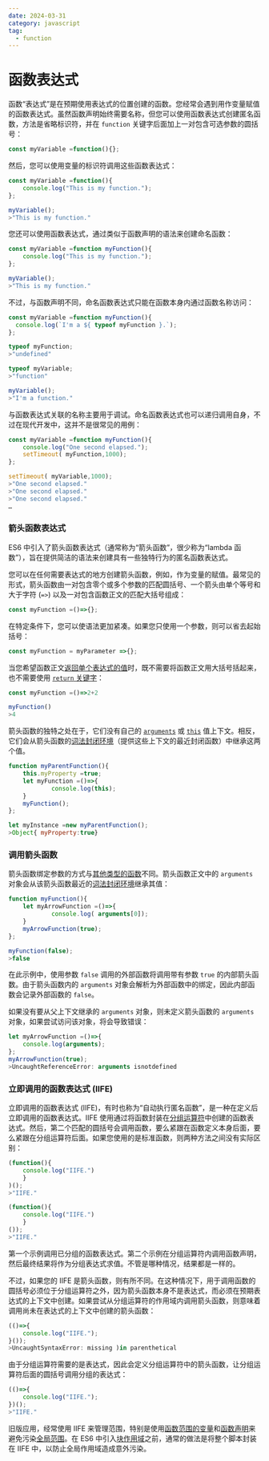 ```yaml
---
date: 2024-03-31
category: javascript
tag:
  - function
---
```

# 函数表达式

函数“表达式”是在预期使用表达式的位置创建的函数。您经常会遇到用作变量赋值的函数表达式。虽然函数声明始终需要名称，但您可以使用函数表达式创建匿名函数，方法是省略标识符，并在 `function` 关键字后面加上一对包含可选参数的圆括号：

```javascript
const myVariable =function(){};
```

然后，您可以使用变量的标识符调用这些函数表达式：

```javascript
const myVariable =function(){
    console.log("This is my function.");
};

myVariable();
>"This is my function."
```

您还可以使用函数表达式，通过类似于函数声明的语法来创建命名函数：

```javascript
const myVariable =function myFunction(){
    console.log("This is my function.");
};

myVariable();
>"This is my function."
```

不过，与函数声明不同，命名函数表达式只能在函数本身内通过函数名称访问：

```javascript
const myVariable =function myFunction(){
  console.log(`I'm a ${ typeof myFunction }.`);
};

typeof myFunction;
>"undefined"

typeof myVariable;
>"function"

myVariable();
>"I'm a function."
```

与函数表达式关联的名称主要用于调试。命名函数表达式也可以递归调用自身，不过在现代开发中，这并不是很常见的用例：

```javascript
const myVariable =function myFunction(){
    console.log("One second elapsed.");
    setTimeout( myFunction,1000);
};

setTimeout( myVariable,1000);
>"One second elapsed."
>"One second elapsed."
>"One second elapsed."
…
```

### 箭头函数表达式

ES6 中引入了箭头函数表达式（通常称为“箭头函数”，很少称为“lambda 函数”），旨在提供简洁的语法来创建具有一些独特行为的匿名函数表达式。

您可以在任何需要表达式的地方创建箭头函数，例如，作为变量的赋值。最常见的形式，箭头函数由一对包含零个或多个参数的匹配圆括号、一个箭头由单个等号和大于字符 (`=>`) 以及一对包含函数正文的匹配大括号组成：

```javascript
const myFunction =()=>{};
```

在特定条件下，您可以使语法更加紧凑。如果您只使用一个参数，则可以省去起始括号：

```javascript
const myFunction = myParameter =>{};
```

当您希望函数正文[返回单个表达式的值](/web/javascript/functions/return)时，既不需要将函数正文用大括号括起来，也不需要使用 [`return` 关键字](/web/javascript/functions/return)：

```javascript
const myFunction =()=>2+2

myFunction()
>4
```

箭头函数的独特之处在于，它们没有自己的 [`arguments`](/web/javascript/functions#function-calling) 或 [`this`](/web/javascript/functions/this) 值上下文。相反，它们会从箭头函数的[词法封闭环境](https://262.ecma-international.org/6.0/#sec-arrow-function-definitions-runtime-semantics-evaluation)（提供这些上下文的最近封闭函数）中继承这两个值。

```javascript
function myParentFunction(){
    this.myProperty =true;
    let myFunction =()=>{
            console.log(this);
    }
    myFunction();
};

let myInstance =new myParentFunction();
>Object{ myProperty:true}
```

### 调用箭头函数

箭头函数绑定参数的方式与[其他类型的函数](/web/javascript/functions#function-calling)不同。箭头函数正文中的 `arguments` 对象会从该箭头函数最近的[词法封闭环境](https://262.ecma-international.org/6.0/#sec-arrow-function-definitions-runtime-semantics-evaluation)继承其值：

```javascript
function myFunction(){
    let myArrowFunction =()=>{
            console.log( arguments[0]);
    }
    myArrowFunction(true);
};

myFunction(false);
>false
```

在此示例中，使用参数 `false` 调用的外部函数将调用带有参数 `true` 的内部箭头函数。由于箭头函数内的 `arguments` 对象会解析为外部函数中的绑定，因此内部函数会记录外部函数的 `false`。

如果没有要从父上下文继承的 `arguments` 对象，则未定义箭头函数的 `arguments` 对象，如果尝试访问该对象，将会导致错误：

```javascript
let myArrowFunction =()=>{
    console.log(arguments);
};
myArrowFunction(true);
>UncaughtReferenceError: arguments isnotdefined
```

### 立即调用的函数表达式 (IIFE)

立即调用的函数表达式 (IIFE)，有时也称为“自动执行匿名函数”，是一种在定义后立即调用的函数表达式。IIFE 使用通过将函数封装在[分组运算符](/web/javascript/introduction#expressions)中创建的函数表达式。然后，第二个匹配的圆括号会调用函数，要么紧跟在函数定义本身后面，要么紧跟在分组运算符后面。如果您使用的是标准函数，则两种方法之间没有实际区别：

```javascript
(function(){
    console.log("IIFE.")
    }
)();
>"IIFE."

(function(){
    console.log("IIFE.")
    }
());
>"IIFE."
```

第一个示例调用已分组的函数表达式。第二个示例在分组运算符内调用函数声明，然后最终结果将作为分组表达式求值。不管是哪种情况，结果都是一样的。

不过，如果您的 IIFE 是箭头函数，则有所不同。在这种情况下，用于调用函数的圆括号必须位于分组运算符之外，因为箭头函数本身不是表达式，而必须在预期表达式的上下文中创建。如果尝试从分组运算符的作用域内调用箭头函数，则意味着调用尚未在表达式的上下文中创建的箭头函数：

```javascript
(()=>{
    console.log("IIFE.");
}());
>UncaughtSyntaxError: missing )in parenthetical
```

由于分组运算符需要的是表达式，因此会定义分组运算符中的箭头函数，让分组运算符后面的圆括号调用分组的表达式：

```javascript
(()=>{
    console.log("IIFE.");
})();
>"IIFE."
```

旧版应用，经常使用 IIFE 来管理范围，特别是使用[函数范围的变量](/web/javascript/data-types/variable#function-scope)和[函数声明](/web/javascript/functions#declarations)来避免污染[全局范围](/web/javascript/data-types/variable#global-scope)。在 ES6 中引入[块作用域](/web/javascript/data-types/variable#block-scope)之前，通常的做法是将整个脚本封装在 IIFE 中，以防止全局作用域造成意外污染。
